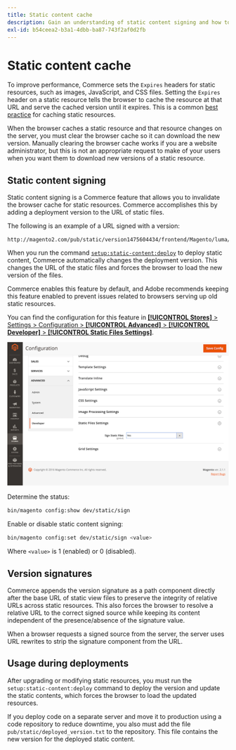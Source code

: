 ```yaml
---
title: Static content cache
description: Gain an understanding of static content signing and how to enable or disable the feature.
exl-id: b54ceea2-b3a1-4dbb-ba87-743f2af0d2fb
---
```

# Static content cache

To improve performance, Commerce sets the `Expires` headers for static resources, such as images, JavaScript, and CSS files.
Setting the `Expires` header on a static resource tells the browser to cache the resource at that URL and serve the cached version until it expires.
This is a common [best practice](https://developer.yahoo.com/performance/rules.html#expires=) for caching static resources.

When the browser caches a static resource and that resource changes on the server, you must clear the browser cache so it can download the new version.
Manually clearing the browser cache works if you are a website administrator, but this is not an appropriate request to make of your users when you want them to download new versions of a static resource.

## Static content signing

Static content signing is a Commerce feature that allows you to invalidate the browser cache for static resources.
Commerce accomplishes this by adding a deployment version to the URL of static files.

The following is an example of a URL signed with a version:

```terminal
http://magento2.com/pub/static/version1475604434/frontend/Magento/luma/en_US/images/logo.svg
```

When you run the command [`setup:static-content:deploy`](../cli/static-view-file-deployment.md) to deploy static content, Commerce automatically changes the deployment version.
This changes the URL of the static files and forces the browser to load the new version of the files.

Commerce enables this feature by default, and Adobe recommends keeping this feature enabled to prevent issues related to browsers serving up old static resources.

You can find the configuration for this feature in [**[!UICONTROL Stores]** > Settings > Configuration > **[!UICONTROL Advanced]** > **[!UICONTROL Developer]** > **[!UICONTROL Static Files Settings]**](https://docs.magento.com/user-guide/system/static-file-signature.html).

![Static Files Settings](../../assets/configuration/static-files-settings.png)

Determine the status:

```bash
bin/magento config:show dev/static/sign
```

Enable or disable static content signing:

```bash
bin/magento config:set dev/static/sign <value>
```

Where `<value>` is 1 (enabled) or 0 (disabled).

## Version signatures

Commerce appends the version signature as a path component directly after the base URL of static view files to preserve the integrity of relative URLs across static resources.
This also forces the browser to resolve a relative URL to the correct signed source while keeping its content independent of the presence/absence of the signature value.

When a browser requests a signed source from the server, the server uses URL rewrites to strip the signature component from the URL.

## Usage during deployments

After upgrading or modifying static resources, you must run the `setup:static-content:deploy` command to deploy the version and update the static contents, which forces the browser to load the updated resources.

If you deploy code on a separate server and move it to production using a code repository to reduce downtime, you also must add the file `pub/static/deployed_version.txt` to the repository.
This file contains the new version for the deployed static content.
